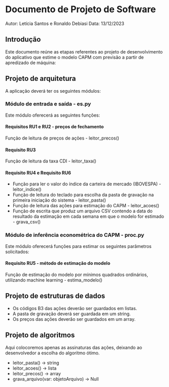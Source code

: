 # Documento de Projeto de Software

Autor: Letícia Santos e Ronaldo Debiasi
Data: 13/12/2023

## Introdução
Este documento reúne as etapas referentes ao projeto de desenvolvimento do aplicativo que estime o modelo CAPM com previsão a partir de apredizado de máquina:


## Projeto de arquitetura

A aplicação deverá ter os seguintes módulos:

### Módulo de entrada e saída - es.py
Este módulo oferecerá as seguintes funções:

#### Requisitos RU1 e RU2 - preços de fechamento
Função de leitura de preços de ações - leitor_precos()

#### Requisito RU3 
Função de leitura da taxa CDI - leitor_taxa()

#### Requisito RU4 e Requisito RU6
- Função para ler o valor do índice da carteira de mercado (IBOVESPA) - leitor_indice()
- Função de leitura do teclado para escolha da pasta de gravação na primeira iniciação do sistema - leitor_pasta()
- Função de leitura das ações para estimação do CAPM - leitor_acoes()
- Função de escrita que produz um arquivo CSV contendo a data do resultado da estimação em cada semana em que o modelo for estimado - grava_csv()
 

### Módulo de inferência econométrica do CAPM - proc.py
Este módulo oferecerá funções para estimar os seguintes parâmetros solicitados:

#### Requisito RU5 - método de estimação do modelo
Função de estimação do modelo por mínimos quadrados ordinários, utilizando machine learning - estima_modelo()
 

## Projeto de estruturas de dados

- Os códigos B3 das ações deverão ser guardados em listas.
- A pasta de gravação deverá ser guardada em um string.
- Os preços das ações deverão ser guardados em um array.


## Projeto de algoritmos

Aqui colocoremos apenas as assinaturas das ações, deixando ao desenvolvedor a escolha do algoritmo ótimo.

- leitor_pasta() -> string
- leitor_acoes() -> lista
- leitor_precos() -> array
- grava_arquivo(var: objetoArquivo) -> Null


